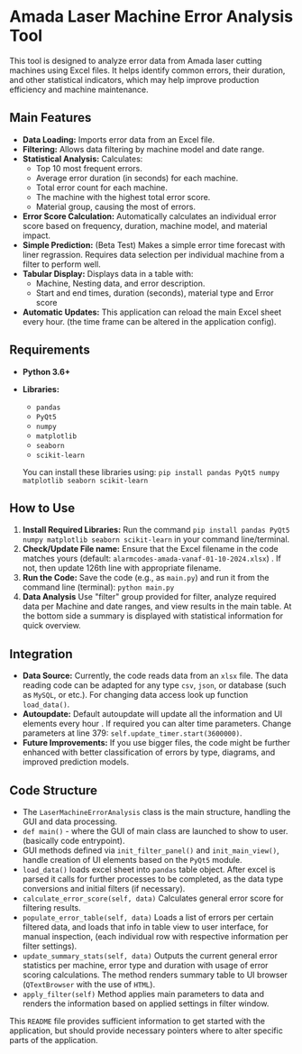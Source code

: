 # Amada Laser Machine Error Analysis Tool

This tool is designed to analyze error data from Amada laser cutting machines using Excel files. It helps identify common errors, their duration, and other statistical indicators, which may help improve production efficiency and machine maintenance.

## Main Features

*   **Data Loading:** Imports error data from an Excel file.
*   **Filtering:** Allows data filtering by machine model and date range.
*   **Statistical Analysis:** Calculates:
    *   Top 10 most frequent errors.
    *   Average error duration (in seconds) for each machine.
    *   Total error count for each machine.
    *   The machine with the highest total error score.
    *    Material group, causing the most of errors.
*   **Error Score Calculation:** Automatically calculates an individual error score based on frequency, duration, machine model, and material impact.
*   **Simple Prediction:** (Beta Test) Makes a simple error time forecast with liner regrassion. Requires data selection per individual machine from a filter to perform well.
*   **Tabular Display:** Displays data in a table with:
    *   Machine, Nesting data, and error description.
    *   Start and end times, duration (seconds), material type and Error score
*  **Automatic Updates:** This application can reload the main Excel sheet every hour. (the time frame can be altered in the application config).

## Requirements

*   **Python 3.6+**
*   **Libraries:**
    *   `pandas`
    *   `PyQt5`
    *   `numpy`
    *   `matplotlib`
    *   `seaborn`
    *  `scikit-learn`

    You can install these libraries using:
    `pip install pandas PyQt5 numpy matplotlib seaborn scikit-learn`

## How to Use

1.  **Install Required Libraries:** Run the command `pip install pandas PyQt5 numpy matplotlib seaborn scikit-learn` in your command line/terminal.
2.  **Check/Update File name:** Ensure that the Excel filename in the code matches yours (default: `alarmcodes-amada-vanaf-01-10-2024.xlsx`) . If not, then update 126th line with appropriate filename.
3.  **Run the Code:** Save the code (e.g., as `main.py`) and run it from the command line (terminal): `python main.py`
4.  **Data Analysis** Use "filter" group provided for filter, analyze required data per Machine and date ranges, and view results in the main table. At the bottom side a summary is displayed with statistical information for quick overview.

## Integration

*   **Data Source:**  Currently, the code reads data from an `xlsx` file. The data reading code can be adapted for any type `csv`, `json`, or database (such as  `MySQL`, or etc.). For changing data access look up function `load_data()`.
*   **Autoupdate:** Default autoupdate will update all the information and UI elements every hour . If required you can alter time parameters. Change parameters at  line 379: `self.update_timer.start(3600000)`.
*   **Future Improvements:**  If you use bigger files, the code might be further enhanced with better classification of errors by type, diagrams, and improved prediction models.

## Code Structure

*   The `LaserMachineErrorAnalysis` class is the main structure, handling the GUI and data processing.
*    `def main()` - where the GUI of main class are launched to show to user. (basically code entrypoint).
*  GUI methods defined via `init_filter_panel()` and `init_main_view()`, handle creation of UI elements based on the `PyQt5` module.
*  `load_data()` loads excel sheet into `pandas` table object. After excel is parsed it calls for further processes to be completed, as the data type conversions and initial filters (if necessary).
*   `calculate_error_score(self, data)` Calculates general error score for filtering results.
*   `populate_error_table(self, data)` Loads a list of errors per certain filtered data, and loads that info in table view to user interface, for manual inspection, (each individual row with respective information per filter settings).
* `update_summary_stats(self, data)`  Outputs the current general error statistics per machine, error type and duration with usage of error scoring calculations. The method renders summary table to UI browser (`QTextBrowser` with the use of `HTML`).
*  `apply_filter(self)` Method applies main parameters  to data and renders the information based on applied settings in filter window.

This `README` file provides sufficient information to get started with the application, but should provide necessary pointers where to alter specific parts of the application.
